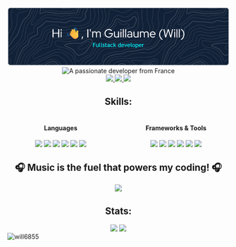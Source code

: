 <!-- HEADER -->
<div align="center"> 
  <img src="github-header-image.png">
  <img src="https://readme-typing-svg.demolab.com?font=Fira+Code&pause=1000&center=true&vCenter=true&repeat=false&width=500&lines=%E2%9C%A8+A+passionate+developer+from+France+%E2%9C%A8" alt="A passionate developer from France" />
  <br>
  <!-- LINKEDIN -->
  <a href="https://linkedin.com/in/piard-guillaume" target="_blank">
    <img src="https://ziadoua.github.io/m3-Markdown-Badges/badges/LinkedIn/linkedin1.svg"/>
  </a>
  <!-- MAIL -->
  <a href="mailto:gpiard27@gmail.com" target="_blank">
    <img src="https://ziadoua.github.io/m3-Markdown-Badges/badges/Mail/mail1.svg"/>
  </a>
  <!-- PORTFOLIO -->
  <a href="https://guillaume-piard.fr/" target="_blank">
    <img src="https://ziadoua.github.io/m3-Markdown-Badges/badges/MyPortfolio/myportfolio1.svg"/>
  </a>
</div>

<!--<div align="center"> 
  <p>👨‍💻 All you need to know about me -> <a href="https://guillaume-piard.fr/">https://guillaume-piard.fr/</a></p>
</div>-->

<h2 align="center">Skills: </h2>
<div align="center" style="margin-top: 20px;">
    <div style="display: flex; justify-content: center; flex-wrap: wrap; gap: 20px;">
        <div style="flex: 1; min-width: 200px; text-align: center;">
            <h4>Languages</h4>
            <img height="20" src="https://ziadoua.github.io/m3-Markdown-Badges/badges/HTML/html2.svg"/>
            <img height="20" src="https://ziadoua.github.io/m3-Markdown-Badges/badges/CSS/css2.svg"/>
            <img height="20" src="https://ziadoua.github.io/m3-Markdown-Badges/badges/Javascript/javascript2.svg"/>
            <img height="20" src="https://ziadoua.github.io/m3-Markdown-Badges/badges/PHP/php2.svg"/>
            <img height="20" src="https://ziadoua.github.io/m3-Markdown-Badges/badges/Python/python2.svg"/>
            <img height="20" src="https://ziadoua.github.io/m3-Markdown-Badges/badges/Java/java2.svg"/>
        </div>
        <div style="flex: 1; min-width: 200px; text-align: center;">
            <h4>Frameworks & Tools</h4>
            <img height="20" src="https://ziadoua.github.io/m3-Markdown-Badges/badges/Symfony/symfony2.svg"/>
            <img height="20" src="https://ziadoua.github.io/m3-Markdown-Badges/badges/Flask/flask2.svg"/>
            <!--<img height="20" src="https://ziadoua.github.io/m3-Markdown-Badges/badges/NextJS/nextjs2.svg"/>-->
            <img height="20" src="https://ziadoua.github.io/m3-Markdown-Badges/badges/Bootstrap/bootstrap2.svg"/>
            <img height="20" src="https://ziadoua.github.io/m3-Markdown-Badges/badges/MySQL/mysql2.svg"/>
            <img height="20" src="https://ziadoua.github.io/m3-Markdown-Badges/badges/NodeJS/nodejs2.svg"/>
            <img height="20" src="https://ziadoua.github.io/m3-Markdown-Badges/badges/Git/git2.svg"/>
        </div>
    </div>
</div>

<!--<div align="center">
    <table>
        <tr>
            <td>
                <h4>Languages</h4>
                <img height="20" src="https://ziadoua.github.io/m3-Markdown-Badges/badges/HTML/html2.svg"/>
                <img height="20" src="https://ziadoua.github.io/m3-Markdown-Badges/badges/CSS/css2.svg"/>
                <img height="20" src="https://ziadoua.github.io/m3-Markdown-Badges/badges/Javascript/javascript2.svg"/>
                <img height="20" src="https://ziadoua.github.io/m3-Markdown-Badges/badges/PHP/php2.svg"/>
                <img height="20" src="https://ziadoua.github.io/m3-Markdown-Badges/badges/Python/python2.svg"/>
                <img height="20" src="https://ziadoua.github.io/m3-Markdown-Badges/badges/Java/java2.svg"/>
            </td>
            <td>
                <h4>Backend</h4>
                <img height="20" src="https://ziadoua.github.io/m3-Markdown-Badges/badges/MySQL/mysql2.svg"/>
                <img height="20" src="https://ziadoua.github.io/m3-Markdown-Badges/badges/NodeJS/nodejs2.svg"/>
                <img height="20" src="https://ziadoua.github.io/m3-Markdown-Badges/badges/Git/git2.svg"/>
            </td>
        </tr>
        <tr>
            <td>
                <h4>Frameworks</h4>
                <img height="20" src="https://ziadoua.github.io/m3-Markdown-Badges/badges/Symfony/symfony2.svg"/>
                <img height="20" src="https://ziadoua.github.io/m3-Markdown-Badges/badges/Flask/flask2.svg"/>
                <img height="20" src="https://ziadoua.github.io/m3-Markdown-Badges/badges/NextJS/nextjs2.svg"/>
                <img height="20" src="https://ziadoua.github.io/m3-Markdown-Badges/badges/Bootstrap/bootstrap2.svg"/>
            </td>
            <td>
                <h4>Practices</h4>
                <img height="20" src="https://ziadoua.github.io/m3-Markdown-Badges/badges/Git/git2.svg"/>
            </td>
        </tr>
    </table>
</div>-->

<!--<div align="center">  
  <img src="https://skillicons.dev/icons?i=html,css,javascript,php,symfony,python,flask,mysql,java" alt="Skills" /><br>
</div>-->
<!--<div align="center">  
  <img height="40" src="https://skillicons.dev/icons?i=bootstrap" alt="Bootstrap" />
  <img height="40" src="https://skillicons.dev/icons?i=html" alt="HTML" />
  <img height="40" src="https://skillicons.dev/icons?i=css" alt="CSS" />
  <img height="40" src="https://skillicons.dev/icons?i=javascript" alt="JavaScript" />
  <img height="40" src="https://skillicons.dev/icons?i=php" alt="PHP" />
  <img height="40" src="https://skillicons.dev/icons?i=symfony" alt="Symfony" />
  <img height="40" src="https://skillicons.dev/icons?i=mysql" alt="Mysql" />
  <img height="40" src="https://skillicons.dev/icons?i=python" alt="Python" />
  <img height="40" src="https://skillicons.dev/icons?i=flask" alt="Flask" />
  <img height="40" src="https://skillicons.dev/icons?i=dart" alt="Dart" />
  <img height="40" src="https://skillicons.dev/icons?i=flutter" alt="Flutter" />
  <img height="40" src="https://skillicons.dev/icons?i=java" alt="Java" />
</div> -->

<h2 align="center">🎧 Music is the fuel that powers my coding! 🎧</h2>
<div align="center"> 
  <img src="https://spotify-github-profile.kittinanx.com/api/view?uid=mugi68wp18m0knxwaf182sdk5&cover_image=true&theme=novatorem&show_offline=true&background_color=121212&interchange=false&bar_color=53b14f&bar_color_cover=false"/>
  <!--<a href="https://data-card-for-spotify.herokuapp.com/card?user_id=mugi68wp18m0knxwaf182sdk5">
    <img max-height="500" src="https://data-card-for-spotify.herokuapp.com/api/card?user_id=mugi68wp18m0knxwaf182sdk5" alt="Data Card for Spotify">
  </a>-->
</div>

<h2 align="center">Stats: </h2>
<div align="center"> 
  <img height="150" src="http://github-profile-summary-cards.vercel.app/api/cards/productive-time?username=Will6855&theme=transparent&utcOffset=+2"/>
  <img height="150" src="http://github-profile-summary-cards.vercel.app/api/cards/profile-details?username=Will6855&theme=transparent"/>
</div>

<!-- PROFILE VIEWS -->
<img src="https://komarev.com/ghpvc/?username=will6855&label=Profile%20views&color=0e75b6&style=flat" alt="will6855" /> 
